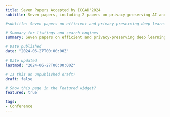 ```yaml
---
title: Seven Papers Accepted by ICCAD'2024
subtitle: Seven papers, including 2 papers on privacy-preserving AI and 5 papers on efficient AI, are accepted by ICCAD'2024 as regular papers.

#subtitle: Seven papers on efficient and privacy-preserving deep learning are accepted by ICCAD'2024 as regular papers, including "OSCA&#58; End-to-end Serial Stochastic Computing Neural Acceleration with Fine-grained Scaling and Piecewise Activation", "HG-PIPE&#58; Vision Transformer Acceleration with Hybrid-Grained Pipeline", "ProPD&#58; Dynamic Token Tree Pruning and Generation for LLM Parallel Decoding", "AdapMoE&#58; Adaptive Sensitivity-based Expert Gating and Management for Efficient MoE Inference", "MCUBERT&#58; Memory-Efficient BERT Inference on Commodity Microcontrollers", "PrivQuant&#58; Communication-Efficient Private Inference with Quantized Network/Protocol Co-Optimization", and "FlexHE&#58; A flexible Kernel Generation Framework for Homomorphic Encryption-Based Private Inference".

# Summary for listings and search engines
summary: Seven papers on efficient and privacy-preserving deep learning are accepted by ICCAD'2024 as regular papers, including "OSCA&#58; End-to-end Serial Stochastic Computing Neural Acceleration with Fine-grained Scaling and Piecewise Activation", "HG-PIPE&#58; Vision Transformer Acceleration with Hybrid-Grained Pipeline", "ProPD&#58; Dynamic Token Tree Pruning and Generation for LLM Parallel Decoding", "AdapMoE&#58; Adaptive Sensitivity-based Expert Gating and Management for Efficient MoE Inference", "MCUBERT&#58; Memory-Efficient BERT Inference on Commodity Microcontrollers", "PrivQuant&#58; Communication-Efficient Private Inference with Quantized Network/Protocol Co-Optimization", and "FlexHE&#58; A flexible Kernel Generation Framework for Homomorphic Encryption-Based Private Inference".

# Date published
date: "2024-06-27T00:00:00Z"

# Date updated
lastmod: "2024-06-27T00:00:00Z"

# Is this an unpublished draft?
draft: false

# Show this page in the Featured widget?
featured: true

tags:
- Conference
---
```


